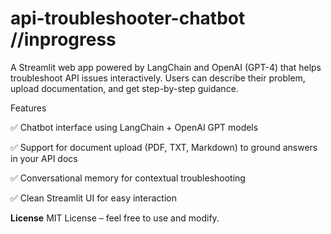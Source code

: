 # api-troubleshooter-chatbot //inprogress
A Streamlit web app powered by LangChain and OpenAI (GPT-4) that helps troubleshoot API issues interactively. Users can describe their problem, upload documentation, and get step-by-step guidance.

Features

✅ Chatbot interface using LangChain + OpenAI GPT models

✅ Support for document upload (PDF, TXT, Markdown) to ground answers in your API docs

✅ Conversational memory for contextual troubleshooting

✅ Clean Streamlit UI for easy interaction



**License**
MIT License – feel free to use and modify.

